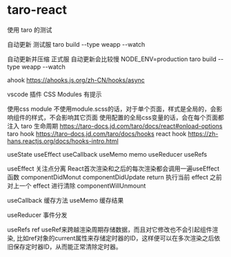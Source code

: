 # taro-react

使用 taro 的测试

自动更新 测试服
taro build --type weapp --watch

自动更新并压缩 正式服 自动更新会比较慢
NODE_ENV=production taro build --type weapp --watch

ahook 
https://ahooks.js.org/zh-CN/hooks/async

vscode 插件 CSS Modules 有提示

使用css module 不使用module.scss的话，对于单个页面，样式是全局的，会影响组件的样式，不会影响其它页面
              使用配置的全局css变量的话，会在每个页面都注入
taro 生命周期 https://taro-docs.jd.com/taro/docs/react#onload-options
taro hook https://taro-docs.jd.com/taro/docs/hooks
react hook https://zh-hans.reactjs.org/docs/hooks-intro.html

useState useEffect useCallback useMemo memo useReducer useRefs

useEffect 关注点分离
React首次渲染和之后的每次渲染都会调用一遍useEffect函数
componentDidMonut
componentDidUpdate
return 执行当前 effect 之前对上一个 effect 进行清除 
componentWillUnmount

useCallback 缓存方法
useMemo 缓存结果

useReducer 事件分发

useRefs ref useRef来跨越渲染周期存储数据，而且对它修改也不会引起组件渲染, 比如ref对象的current属性来存储定时器的ID，这样便可以在多次渲染之后依旧保存定时器ID，从而能正常清除定时器。